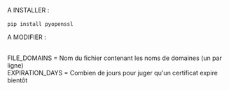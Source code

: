 A INSTALLER :<br/><br/>
```pip install pyopenssl```

A MODIFIER :<br/><br/>

FILE_DOMAINS = Nom du fichier contenant les noms de domaines (un par ligne)<br/>
EXPIRATION_DAYS = Combien de jours pour juger qu'un certificat expire bientôt<br/>
